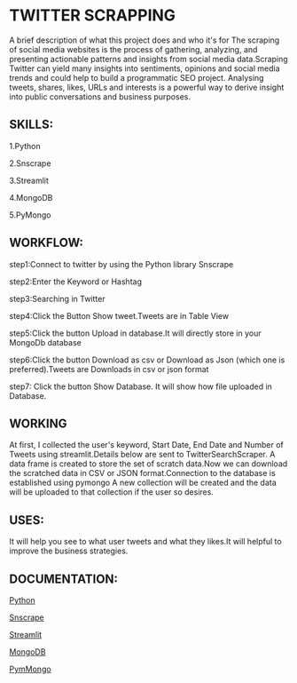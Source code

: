 # TWITTER SCRAPPING

A brief description of what this project does and who it's for The scraping of social media websites is the process of gathering, analyzing, and presenting actionable patterns and insights from social media data.Scraping Twitter can yield many insights into sentiments, opinions and social media trends and could help to build a programmatic SEO project. Analysing tweets, shares, likes, URLs and interests is a powerful way to derive insight into public conversations and business purposes.

## SKILLS:
1.Python

2.Snscrape

3.Streamlit

4.MongoDB

5.PyMongo
## WORKFLOW:
step1:Connect to twitter by using the Python library Snscrape

step2:Enter the Keyword or Hashtag

step3:Searching in Twitter

step4:Click the Button Show tweet.Tweets  are in Table View

step5:Click the button Upload in database.It will directly store in your MongoDb database


step6:Click the button Download as csv or Download as Json (which one is preferred).Tweets are Downloads in csv or json format

step7: Click the button Show Database. It will show how file uploaded in Database.
## WORKING
At first, I collected the user's keyword, Start Date, End Date and Number of Tweets using streamlit.Details below are sent to TwitterSearchScraper. A data frame is created to store the set of scratch data.Now we can download the scratched data in CSV or JSON format.Connection to the database is established using pymongo A new collection will be created and the data will be uploaded to that collection if the user so desires.
## USES: 
It will help you see to what user tweets and what they likes.It will helpful to improve the business strategies.

## DOCUMENTATION:
[Python](https://docs.python.org/3/)

[Snscrape](https://thetechrobo.ca/snscrape-docs/)

[Streamlit](https://docs.streamlit.io/library/get-started)

[MongoDB](https://www.mongodb.com/docs/manual/core/document/)

[PymMongo](https://pymongo.readthedocs.io/en/stable/index.html)


